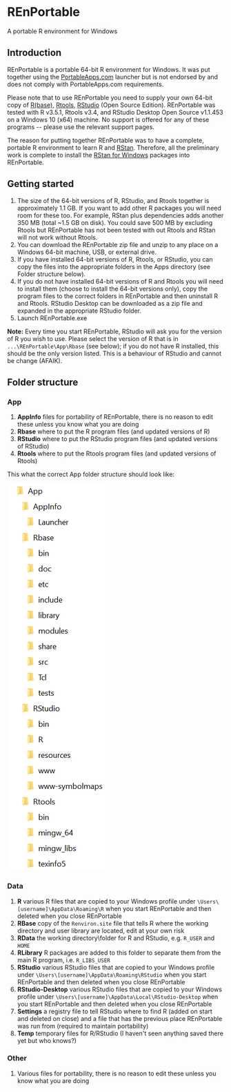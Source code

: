 # REnPortable
A portable R environment for Windows

## Introduction
REnPortable is a portable 64-bit R environment for Windows. It was put together using the [PortableApps.com](https://portableapps.com) launcher but is not endorsed by and does not comply with PortableApps.com requirements.

Please note that to use REnPortable you need to supply your own 64-bit copy of [R(base)](https://cloud.r-project.org/), [Rtools](https://cloud.r-project.org/), [RStudio](https://www.rstudio.com/products/rstudio/download/) (Open Source Edition). REnPortable was tested with R v3.5.1, Rtools v3.4, and RStudio Desktop Open Source v1.1.453 on a Windows 10 (x64) machine. No support is offered for any of these programs -- please use the relevant support pages.

The reason for putting together REnPortable was to have a complete, portable R environment to learn R and [RStan](http://mc-stan.org/). Therefore, all the preliminary work is complete to install the [RStan for Windows](https://github.com/stan-dev/rstan/wiki/Installing-RStan-on-Windows) packages into REnPortable. 

## Getting started
1. The size of the 64-bit versions of R, RStudio, and Rtools together is approximately 1.1 GB. If you want to add other R packages you will need room for these too. For example, RStan plus dependencies adds another 350 MB (total ~1.5 GB on disk). You could save 500 MB by excluding Rtools but REnPortable has not been tested with out Rtools and RStan will not work without Rtools.
1. You can download the REnPortable zip file and unzip to any place on a Windows 64-bit machine, USB, or external drive. 
1. If you have installed 64-bit versions of R, Rtools, or RStudio, you can copy the files into the appropriate folders in the Apps directory (see Folder structure below).
1. If you do not have installed 64-bit versions of R and Rtools you will need to install them (choose to install the 64-bit versions only), copy the program files to the correct folders in REnPortable and then uninstall R and Rtools. RStudio Desktop can be downloaded as a zip file and expanded in the appropriate RStudio folder.
1. Launch REnPortable.exe

**Note:** Every time you start REnPortable, RStudio will ask you for the version of R you wish to use. Please select the version of R that is in `...\REnPortable\App\Rbase` (see below); if you do not have R installed, this should be the only version listed. This is a behaviour of RStudio and cannot be change (AFAIK).

## Folder structure
### App
1. **AppInfo** files for portability of REnPortable, there is no reason to edit these unless you know what you are doing
1. **Rbase** where to put the R program files (and updated versions of R)
1. **RStudio** where to put the RStudio program files (and updated versions of RStudio)
1. **Rtools** where to put the Rtools program files (and updated versions of Rtools)

This what the correct App folder structure should look like:

![App folder structure](./REnPortableAppFolder.png)
### Data
1. **R** various R files that are copied to your Windows profile under `\Users\[username]\AppData\Roaming\R` when you start REnPortable and then deleted when you close REnPortable
1. **RBase** copy of the `Renviron.site` file that tells R where the working directory and user library are located, edit at your own risk
1. **RData** the working directory\folder for R and RStudio, e.g. `R_USER` and `HOME`
1. **RLibrary** R packages are added to this folder to separate them from the main R program, i.e. `R_LIBS_USER`
1. **RStudio** various RStudio files that are copied to your Windows profile under `\Users\[username]\AppData\Roaming\RStudio` when you start REnPortable and then deleted when you close REnPortable
1. **RStudio-Desktop** various RStudio files that are copied to your Windows profile under `\Users\[username]\AppData\Local\RStudio-Desktop` when you start REnPortable and then deleted when you close REnPortable
1. **Settings** a registry file to tell RStudio where to find R (added on start and deleted on close) and a file that has the previous place REnPortable was run from (required to maintain portability)
1. **Temp** temporary files for R/RStudio (I haven't seen anything saved there yet but who knows?)
### Other
1. Various files for portability, there is no reason to edit these unless you know what you are doing
